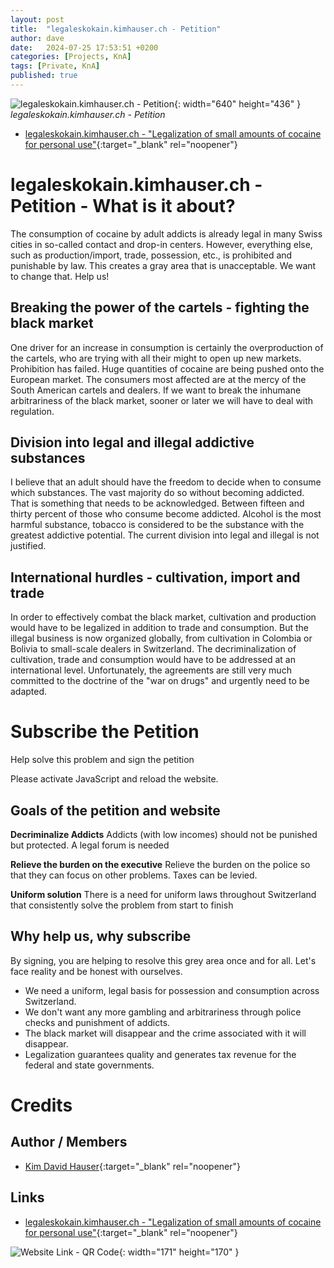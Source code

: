 ```yaml
---
layout: post
title:  "legaleskokain.kimhauser.ch - Petition"
author: dave
date:   2024-07-25 17:53:51 +0200
categories: [Projects, KnA]
tags: [Private, KnA]
published: true
---
```


![legaleskokain.kimhauser.ch - Petition](../../assets/img/projects/legaleskokain.kimhauser.ch/legaleskokain.kimhauser.ch-2024-07-25-01.jpg){: width="640" height="436" }
_legaleskokain.kimhauser.ch - Petition_

- [legaleskokain.kimhauser.ch - "Legalization of small amounts of cocaine for personal use"](https://legaleskokain.kimhauser.ch){:target="_blank" rel="noopener"}

# legaleskokain.kimhauser.ch - Petition - What is it about?
The consumption of cocaine by adult addicts is already legal in many Swiss cities in so-called contact and drop-in centers.
However, everything else, such as production/import, trade, possession, etc., is prohibited and punishable by law. This creates a gray area that is unacceptable. We want to change that. Help us!

## Breaking the power of the cartels - fighting the black market
One driver for an increase in consumption is certainly the overproduction of the cartels, who are trying with all their might to open up new markets. Prohibition has failed. Huge quantities of cocaine are being pushed onto the European market. The consumers most affected are at the mercy of the South American cartels and dealers. If we want to break the inhumane arbitrariness of the black market, sooner or later we will have to deal with regulation.

## Division into legal and illegal addictive substances
I believe that an adult should have the freedom to decide when to consume which substances. The vast majority do so without becoming addicted. That is something that needs to be acknowledged. Between fifteen and thirty percent of those who consume become addicted. Alcohol is the most harmful substance, tobacco is considered to be the substance with the greatest addictive potential. The current division into legal and illegal is not justified.

## International hurdles - cultivation, import and trade
In order to effectively combat the black market, cultivation and production would have to be legalized in addition to trade and consumption. But the illegal business is now organized globally, from cultivation in Colombia or Bolivia to small-scale dealers in Switzerland. The decriminalization of cultivation, trade and consumption would have to be addressed at an international level. Unfortunately, the agreements are still very much committed to the doctrine of the "war on drugs" and urgently need to be adapted.

# Subscribe the Petition
Help solve this problem and sign the petition
<script>
var OPWIDGET = {
	"base_url": "https://www.openpetition.eu",
	"api_key": "0236091a0d9b2d57a9d55e3f6d4aef6b5dc53611c4bb059dde942894d4fa35d7",
	"options": {
		"primarycolor": "#29b0cc",
		"secondarycolor": "#3e3d40",
		"backgroundcolor": "#ffffff",
		"mainfontsize": "15px"
	}
};
</script>
<script src="https://www.openpetition.de/javascript/widget.js"></script>
<noscript>Please activate JavaScript and reload the website.</noscript>

## Goals of the petition and website
**Decriminalize Addicts**
Addicts (with low incomes) should not be punished but protected. A legal forum is needed

**Relieve the burden on the executive**
Relieve the burden on the police so that they can focus on other problems. Taxes can be levied.

**Uniform solution** 
There is a need for uniform laws throughout Switzerland that consistently solve the problem from start to finish

## Why help us, why subscribe
By signing, you are helping to resolve this grey area once and for all. Let's face reality and be honest with ourselves.

- We need a uniform, legal basis for possession and consumption across Switzerland.
- We don't want any more gambling and arbitrariness through police checks and punishment of addicts.
- The black market will disappear and the crime associated with it will disappear.
- Legalization guarantees quality and generates tax revenue for the federal and state governments.

# Credits
## Author / Members
- [Kim David Hauser](mailto:kim@kimhauser.ch){:target="_blank" rel="noopener"}

## Links
- [legaleskokain.kimhauser.ch - "Legalization of small amounts of cocaine for personal use"](https://legaleskokain.kimhauser.ch){:target="_blank" rel="noopener"}

![Website Link - QR Code](../../assets/img/projects/legaleskokain.kimhauser.ch/QR-Code-Petition-URL-2024-07-25-01.jpg){: width="171" height="170" }

<!--

## Realization and implementation of AI course / re-entry into the first labor market
The money for this project will be invested entirely in the purchase of a new MacBook Air 2024 and will therefore be used to complete and refine the project fundamentals for the AI courses for beginners that I would like to give. By financing a new MacBook, you will enable me to re-enter the first labor market and thus break free from the social welfare office. I see myself as having a self-determined future and no longer being dependent on the social welfare office.

## Youtube Videos
<iframe width="640" height="315" src="https://www.youtube.com/embed/QNWxVl62PZ0" frameborder="0" allowfullscreen></iframe>
<br>

- [Advertising for crowdfunding "Laptop for AI course / re-entry into the job market"](https://www.youtube.com/watch?v=QNWxVl62PZ0){:target="_blank" rel="noopener"}

-->

